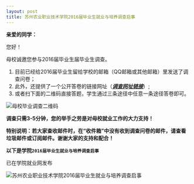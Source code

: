 ```yaml
---
layout: post
title: 苏州农业职业技术学院2016届毕业生就业与培养调查启事
---
```


**亲爱的同学：**

您好！

母校诚邀您参与2016届毕业生届毕业生调查。

<!--more-->

1. 目前已经给2016届毕业生留给学校的邮箱（QQ邮箱或其他邮箱）里发送了调查问卷；
2. 此外，还提供了一个公开答卷的链接网址（[***调查网址链接***](http://szai.njcdata.com:80/eweb/jyfx/wsdc/dywjdj.so?type=externalDj&ffid=QEmVoXHgcRUPUXszDVe8Rt)）;
3. 或者扫下面的二维码直接答题，学生通过三条途径中任意一条途径答卷即可。

![母校毕业调查二维码](https://raw.githubusercontent.com/zhenyangleo/zhenyangleo.github.io/master/post-image/20170302-%E6%AF%8D%E6%A0%A1%E6%AF%95%E4%B8%9A%E8%B0%83%E6%9F%A5%E4%BA%8C%E7%BB%B4%E7%A0%81.png)

**调查只需3-5分钟，您的举手之劳是对母校就业工作的大力支持！**

**特别说明：若大家查收邮件时，在“收件箱”中没有收到调查问卷的邮件，请查看垃圾邮件或订阅邮件。谢谢大家的支持和配合！**

**以下是学院`2016届毕业生就业与培养调查启事`**

已在学院就业网发布

![苏州农业职业技术学院2016届毕业生就业与培养调查启事](https://raw.githubusercontent.com/zhenyangleo/zhenyangleo.github.io/master/post-image/20170302-%E8%8B%8F%E5%B7%9E%E5%86%9C%E4%B8%9A%E8%81%8C%E4%B8%9A%E6%8A%80%E6%9C%AF%E5%AD%A6%E9%99%A22016%E5%B1%8A%E6%AF%95%E4%B8%9A%E7%94%9F%E5%B0%B1%E4%B8%9A%E4%B8%8E%E5%9F%B9%E5%85%BB%E8%B0%83%E6%9F%A5%E5%90%AF%E4%BA%8B.jpg)
